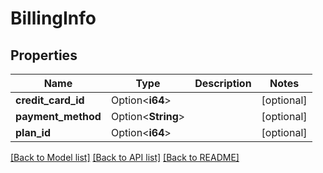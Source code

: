 # BillingInfo

## Properties

| Name               | Type               | Description | Notes      |
| ------------------ | ------------------ | ----------- | ---------- |
| **credit_card_id** | Option<**i64**>    |             | [optional] |
| **payment_method** | Option<**String**> |             | [optional] |
| **plan_id**        | Option<**i64**>    |             | [optional] |

[[Back to Model list]](../README.md#documentation-for-models) [[Back to API list]](../README.md#documentation-for-api-endpoints) [[Back to README]](../README.md)
